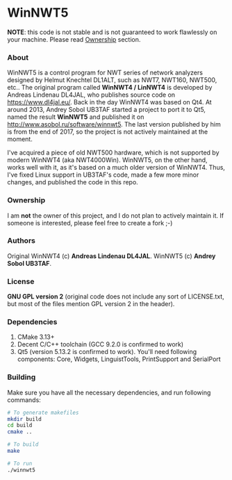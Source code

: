 # WinNWT5

**NOTE**: this code is not stable and is not guaranteed to work flawlessly on your machine. Please read [Ownership](#ownership) section.

### About

WinNWT5 is a control program for NWT series of network analyzers designed by Helmut Knechtel DL1ALT, such as NWT7, NWT160, NWT500, etc..
The original program called **WinNWT4 / LinNWT4** is developed by Andreas Lindenau DL4JAL, who publishes source code on https://www.dl4jal.eu/. Back in the day WinNWT4 was based on Qt4. At around 2013, Andrey Sobol UB3TAF started a project to port it to Qt5, named the result **WinNWT5** and published it on http://www.asobol.ru/software/winnwt5. The last version published by him is from the end of 2017, so the project is not actively maintained at the moment.

I've acquired a piece of old NWT500 hardware, which is not supported by modern WinNWT4 (aka NWT4000Win). WinNWT5, on the other hand, works well with it, as it's based on a much older version of WinNWT4. Thus, I've fixed Linux support in UB3TAF's code, made a few more minor changes, and published the code in this repo.

### Ownership

I am **not** the owner of this project, and I do not plan to actively maintain it. If someone is interested, please feel free to create a fork ;-)

### Authors

Original WinNWT4 (c) **Andreas Lindenau DL4JAL**. WinNWT5 (c) **Andrey Sobol UB3TAF**.

### License

**GNU GPL version 2** (original code does not include any sort of LICENSE.txt, but most of the files mention GPL version 2 in the header).

### Dependencies

1. CMake 3.13+
2. Decent C/C++ toolchain (GCC 9.2.0 is confirmed to work)
3. Qt5 (version 5.13.2 is confirmed to work). You'll need following components: Core, Widgets, LinguistTools, PrintSupport and SerialPort

### Building

Make sure you have all the necessary dependencies, and run following commands:
```bash
# To generate makefiles
mkdir build
cd build
cmake ..

# To build
make

# To run
./winnwt5
```
